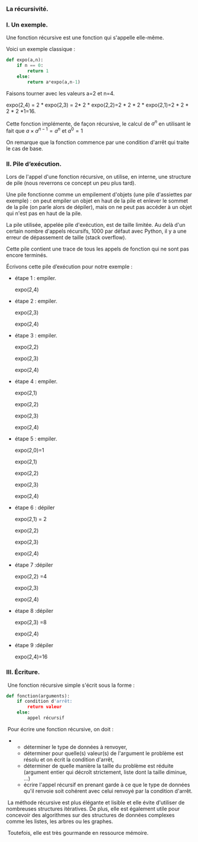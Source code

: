 ### La récursivité. 



### I. Un exemple.



Une fonction récursive est une fonction qui s'appelle elle-même. 



Voici un exemple classique :

```python
def expo(a,n):
	if n == 0:
		return 1
	else:
		return a*expo(a,n-1)
```



Faisons tourner avec les valeurs a=2 et n=4. 

expo(2,4) = 2 * expo(2,3) = 2* 2 * expo(2,2)=2 * 2 * 2 * expo(2,1)=2 * 2 * 2 * 2 *1=16. 



Cette fonction implémente, de façon récursive, le calcul de $a^{n}$ en utilisant le fait que $a \times a^{n-1}=a^{n}$ et $a^0=1$



On remarque que la fonction commence par une condition d'arrêt qui traite le cas de base. 



### II. Pile d’exécution.

  

Lors de l'appel d'une fonction récursive, on utilise, en interne, une structure de pile (nous reverrons ce concept un peu plus tard). 



Une pile fonctionne comme un empilement d'objets (une pile d'assiettes par exemple) : on peut empiler un objet en haut de la pile et enlever  le sommet de la pile (on parle alors de dépiler), mais on ne peut pas accéder à un objet qui n'est pas en haut de la pile. 



La pile utilisée, appelée pile d'exécution, est de taille limitée. Au delà d'un certain nombre d'appels récursifs, 1000 par défaut avec Python, il y a une erreur de dépassement de taille  (stack overflow). 

Cette pile contient une trace de tous les appels de fonction qui ne sont pas encore terminés.



Écrivons cette pile d’exécution pour notre exemple :

- étape 1 : empiler.  

  expo(2,4)

- étape 2 : empiler.  

  expo(2,3)

  expo(2,4)

- étape 3 :  empiler.  

  expo(2,2)

  expo(2,3)

  expo(2,4)

- étape 4 :  empiler.  

  expo(2,1)

  expo(2,2)

  expo(2,3)

  expo(2,4)

- étape 5 :  empiler.  

  expo(2,0)=1

  expo(2,1)

  expo(2,2)

  expo(2,3)

  expo(2,4)

- étape 6 : dépiler

  expo(2,1) = 2

  expo(2,2)

  expo(2,3)

  expo(2,4)

- étape 7 :dépiler

  expo(2,2) =4

  expo(2,3)

  expo(2,4)

- étape 8 :dépiler

  expo(2,3) =8

  expo(2,4)

- étape 9 :dépiler

  expo(2,4)=16



### III. Écriture.

​	Une fonction récursive simple s'écrit sous la forme :

```python
def fonction(arguments):
	if condition d'arrêt:
    	return valeur
    else: 
        appel récursif
```

​	Pour écrire une fonction récursive, on doit :

- - déterminer le type de données à renvoyer,
  - déterminer pour quelle(s) valeur(s) de l'argument le problème est résolu et on écrit la condition d'arrêt,
  - déterminer de quelle manière la taille du problème est réduite (argument entier qui 	décroît strictement, liste dont la taille diminue, …)
  - écrire l'appel récursif en prenant garde à ce que le type de données qu'il 	renvoie soit cohérent avec celui renvoyé par la condition d'arrêt.  	



​	La méthode récursive est plus élégante et lisible et elle évite d'utiliser de nombreuses 	structures itératives. De plus, elle est également utile pour concevoir des algorithmes sur des 	structures de données complexes comme les listes, les arbres ou les graphes. 



​	Toutefois, elle est très gourmande en ressource mémoire. 



